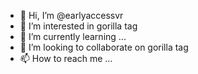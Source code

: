 - 👋 Hi, I’m @earlyaccessvr
- 👀 I’m interested in gorilla tag
- 🌱 I’m currently learning ...
- 💞️ I’m looking to collaborate on gorilla tag
- 📫 How to reach me ...

<!---
earlyaccessvr/earlyaccessvr is a ✨ special ✨ repository because its `README.md` (this file) appears on your GitHub profile.
You can click the Preview link to take a look at your changes.
--->
